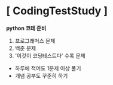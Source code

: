 [ CodingTestStudy ] 
============================

__python 코테 준비__

1) 프로그래머스 문제
2) 백준 문제
3) '이것이 코딩테스트다' 수록 문제

* 하루에 적어도 1문제 이상 풀기
* 개념 공부도 꾸준히 하기
